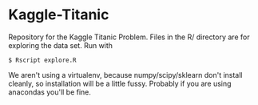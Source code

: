 # Kaggle-Titanic
Repository for the Kaggle Titanic Problem.  Files in the R/ directory are for exploring the data set.  Run with
```
$ Rscript explore.R
```
We aren't using a virtualenv, because numpy/scipy/sklearn don't install cleanly, so installation will be a little 
fussy.  Probably if you are using anacondas you'll be fine.
